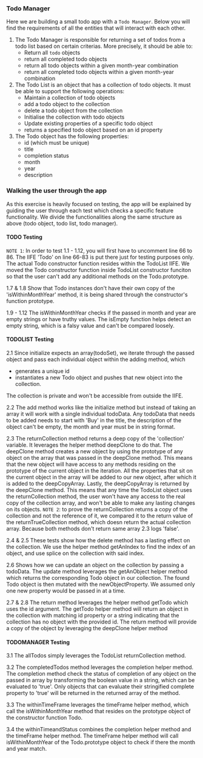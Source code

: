 ### Todo Manager

Here we are building a small todo app with a `Todo Manager`. Below you will find the requirements of all the entities that will interact with each other.

1. The Todo Manager is responsible for returning a set of todos from a todo list based on certain criterias. More precisely, it should be able to:
   - Return all `todo` objects
   - return all completed todo objects
   - return all todo objects within a given month-year combination
   - return all completed todo objects within a given month-year combination
2. The Todo List is an object that has a collection of todo objects. It must be able to support the following operations:
   - Maintain a collection of todo objects
   - add a todo object to the collection
   - delete a todo object from the collection
   - Initialise the collection with todo objects
   - Update existing properties of a specific todo object
   - returns a specified todo object based on an id property
3. The Todo object has the following properties:
   - id (which must be unique)
   - title
   - completion status
   - month
   - year
   - description

### Walking the user through the app 

As this exercise is heavily focused on testing, the app will be explained by guiding the user through each test which checks a specific feature functionality. We divide the functionalities along the same structure as above (todo object, todo list, todo manager).

#### TODO Testing

`NOTE 1`: In order to test 1.1 - 1.12, you will first have to uncomment line 66 to 86. The IIFE 'Todo' on line 66-83 is put there just for testing purposes only. The actual Todo constructor function resides within the TodoList IIFE. We moved the Todo constructor function inside TodoList constructor funciton so that the user can't add any additional methods on the Todo.prototype.

1.7 & 1.8 Show that Todo instances don't have their own copy of the 'isWithinMonthYear' method, it is being shared through the constructor's function prototype.

1.9 - 1.12 The isWithinMonthYear checks if the passed in month and year are empty strings or have truthy values. The isEmpty function helps detect an empty string, which is a falsy value and can't be compared loosely.

#### TODOLIST Testing

2.1 Since initialize expects an array(todoSet), we iterate through the passed object and pass each individual object within the adding method, which 

  - generates a unique id
  - instantiates a new Todo object and pushes that new object into the collection.

The collection is private and won't be accessible from outside the IIFE.

2.2 The add method works like the initialize method but instead of taking an array it will work with a single individual todoData. Any todoData that needs to be added needs to start with 'Buy' in the title, the description of the object can't be empty, the month and year must be in string format.

2.3 The returnCollection method returns a deep copy of the 'collection' variable. It leverages the helper method deepClone to do that. The deepClone method creates a new object by using the prototype of any object on the array that was passed in the deepClone method. This means that the new object will have access to any methods residing on the prototype of the current object in the iteration.
All the properties that sit on the current object in the array will be added to our new object, after which it is added to the deepCopyArray. Lastly, the deepCopyArray is returned by the deepClone method. 
This means that any time the TodoList object uses the returnCollection method, the user won't have any access to the real copy of the collection array, and won't be able to make any lasting changes on its objects.
  `NOTE 2`: to prove the returnCollection returns a copy of the collection and not the reference of it, we compared it to the return value of the returnTrueCollection method, which doesn return the actual collection array. Because both methods don't return same array 2.3 logs 'false'.

2.4 & 2.5 These tests show how the delete method has a lasting effect on the collection. We use the helper method getAnIndex to find the index of an object, and use splice on the collection with said index.

2.6 Shows how we can update an object on the collection by passing a todoData. The update method leverages the getAnObject helper method which returns the corresponding Todo object in our collection. The found Todo object is then mutated with the newObjectProperty. We assumed only one new property would be passed in at a time. 

2.7 & 2.8 The return method leverages the helper method getTodo which uses the id argument.
The getTodo helper method will return an object in the collection with matching id property or a string indicating that the collection has no object with the provided id.
The return method will provide a copy of the object by leveraging the deepClone helper method

#### TODOMANAGER Testing

3.1 The allTodos simply leverages the TodoList returnCollection method.

3.2 The completedTodos method leverages the completion helper method. The completion method check the status of completion of any object on the passed in array by transforming the boolean value in a string, which can be evaluated to 'true'. Only objects that can evaluate their stringified complete property to 'true' will be returned in the returned array of the method.

3.3 The withinTimeFrame leverages the timeFrame helper method, which call the isWithinMonthYear method that resides on the prototype object of the constructor function Todo.

3.4 the withinTimeandStatus combines the completion helper method and the timeFrame helper method. The timeFrame helper method will call isWithinMonthYear of the Todo.prototype object to check if there the month and year match.
